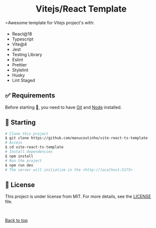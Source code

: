 <h1 align="center">Vitejs/React Template</h1>

⭐Awesome template for Vitejs project's with:

- React@18
- Typescript
- Vite@4
- Jest
- Testing Library
- Eslint
- Prettier
- Stylelint
- Husky
- Lint Staged

## :white_check_mark: Requirements

Before starting :checkered_flag:, you need to have [Git](https://git-scm.com) and [Node](https://nodejs.org/en/) installed.

## :checkered_flag: Starting

```bash
# Clone this project
$ git clone https://github.com/manucoutinho/vite-react-ts-template
# Access
$ cd vite-react-ts-template
# Install dependencies
$ npm install
# Run the project
$ npm run dev
# The server will initialize in the <http://localhost:5173>
```

## :memo: License

This project is under license from MIT. For more details, see the [LICENSE](LICENSE.md) file.

&#xa0;

<a href="#top">Back to top</a>
